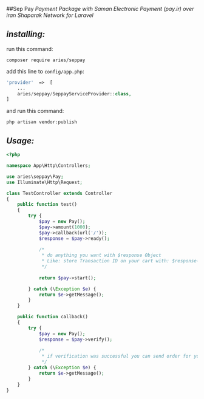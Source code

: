 ##Sep Pay
*Payment Package with Saman Electronic Payment (pay.ir) over iran Shaparak Network for Laravel*

***installing:***
-------------
run this command:

``composer require aries/seppay``

add this line to `config/app.php`:

```php
'provider'  =>  [
    ...
    aries/seppay/SeppayServiceProvider::class,
]
```

and run this command:

`php artisan vendor:publish`


***Usage:***
---------
```php
<?php

namespace App\Http\Controllers;

use aries\seppay\Pay;
use Illuminate\Http\Request;

class TestController extends Controller
{
    public function test()
    {
        try {
            $pay = new Pay();
            $pay->amount(1000);
            $pay->callback(url('/'));
            $response = $pay->ready();
            
            /*
             * do anything you want with $response Object
             * Like: store Transaction ID on your cart with: $response->transId;
             */
            
            return $pay->start();

        } catch (\Exception $e) {
            return $e->getMessage();
        }
    }

    public function callback()
    {
        try {
            $pay = new Pay();
            $response = $pay->verify();
            
            /*
             * if verification was successful you can send order for your customer
             */
        } catch (\Exception $e) {
            return $e->getMessage();
        }
    }
}
```